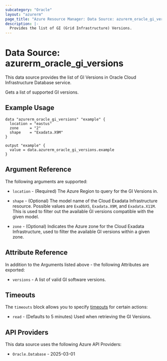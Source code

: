 ```yaml
---
subcategory: "Oracle"
layout: "azurerm"
page_title: "Azure Resource Manager: Data Source: azurerm_oracle_gi_versions"
description: |-
  Provides the list of GI (Grid Infrastructure) Versions.
---
```


# Data Source: azurerm_oracle_gi_versions

This data source provides the list of GI Versions in Oracle Cloud Infrastructure Database service.

Gets a list of supported GI versions.

## Example Usage

```hcl
data "azurerm_oracle_gi_versions" "example" {
  location = "eastus"
  zone     = "2"
  shape    = "Exadata.X9M"
}

output "example" {
  value = data.azurerm_oracle_gi_versions.example
}
```

## Argument Reference

The following arguments are supported:

* `location` - (Required) The Azure Region to query for the GI Versions in.

* `shape` - (Optional) The model name of the Cloud Exadata Infrastructure resource. Possible values are `ExaDbXS`, `Exadata.X9M`, and `Exadata.X11M`. This is used to filter out the available GI versions compatible with the given model.

* `zone` - (Optional) Indicates the Azure zone for the Cloud Exadata Infrastructure, used to filter the available GI versions within a given zone.

## Attribute Reference

In addition to the Arguments listed above - the following Attributes are exported: 

* `versions` - A list of valid GI software versions.

## Timeouts

The `timeouts` block allows you to specify [timeouts](https://developer.hashicorp.com/terraform/language/resources/configure#define-operation-timeouts) for certain actions:

* `read` - (Defaults to 5 minutes) Used when retrieving the GI Versions.

## API Providers
<!-- This section is generated, changes will be overwritten -->
This data source uses the following Azure API Providers:

* `Oracle.Database` - 2025-03-01
